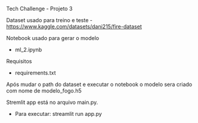 Tech Challenge - Projeto 3

Dataset usado para treino e teste - https://www.kaggle.com/datasets/dani215/fire-dataset

Notebook usado para gerar o modelo 
- ml_2.ipynb

Requisitos 
- requirements.txt

Após mudar o path do dataset e executar o notebook o modelo sera criado com nome de modelo_fogo.h5

Stremlit app está no arquivo main.py.
- Para executar: streamlit run app.py
